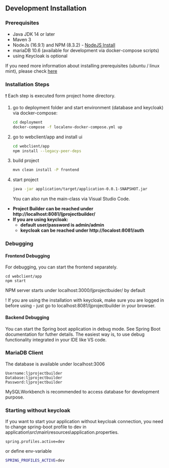 ## Development Installation

### Prerequisites

* Java JDK 14 or later
* Maven 3
* NodeJs (16.9.1) and NPM (8.3.2) - [NodeJS Install](https://nodejs.org/en/download/package-manager/)
* mariaDB 10.6 (available for development via docker-compose scripts)
* using Keycloak is optional

If you need more information about installing prerequisites (ubuntu / linux mint), please check [here](prerequisites-installation.md)

### Installation Steps

:exclamation: Each step is executed form project home directory.

1) go to deployment folder and start environment (database and keycloak) via docker-compose:

    ```bash
    cd deployment
    docker-compose -f localenv-docker-compose.yml up
    ```

2) go to webclient/app and install ui

    ```bash
    cd webclient/app
    npm install --legacy-peer-deps
    ```

3) build project

    ```bash
    mvn clean install -P frontend
    ```

4) start project

    ```bash
    java -jar application/target/application-0.0.1-SNAPSHOT.jar
    ```
    You can also run the main-class via Visual Studio Code.


* **Project Builder can be reached under http://localhost:8081/ljprojectbuilder/**
* **If you are using keycloak:**
    * **default user/password is admin/admin**
    * **keycloak can be reached under http://localost:8081/auth**

### Debugging

#### Frontend Debugging

For debugging, you can start the frontend separately.

```shell
cd webclient/app
npm start
```
NPM server starts under localhost:3000/ljprojectbuider/ by default

! If you are using the installation with keycloak, make sure you are logged in before using - just go to localhost:8081/ljprojectbuilder in your browser.

#### Backend Debugging

You can start the Spring boot application in debug mode. See Spring Boot documentation for futher details. The easiest way is, to use debug functionality integrated in your IDE like VS code.

### MariaDB Client

The database is available under localhost:3006

```
Username:ljprojectbuilder
Database:ljprojectbuilder
Password:ljprojectbuilder
```
MySQLWorkbench is recommended to access database for development purpose.

### Starting without keycloak

If you want to start your application without keycloak connection, you need to change spring-boot profile to dev in application\src\main\resources\application.properties.

```properties
spring.profiles.active=dev
```

or define env-variable
```bash
SPRING_PROFILES_ACTIVE=dev
```
